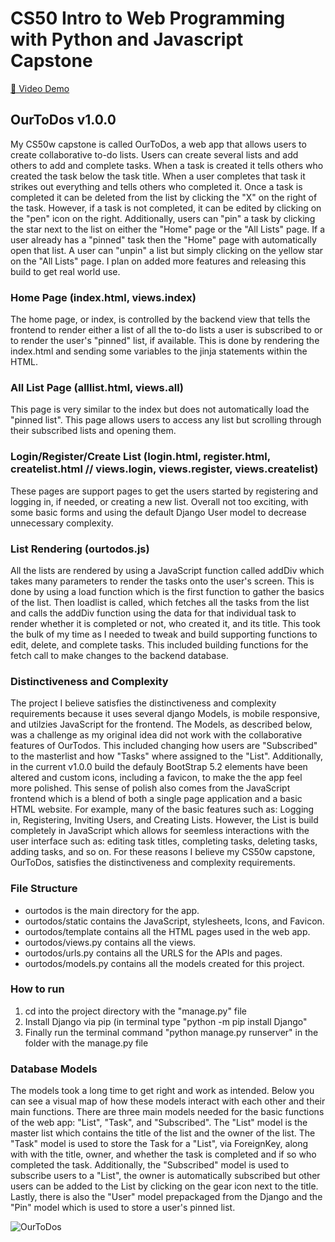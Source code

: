 # CS50 Intro to Web Programming with Python and Javascript Capstone

[🎥 Video Demo](https://youtu.be/YKS3k2eY05c)

## OurToDos v1.0.0

My CS50w capstone is called OurToDos, a web app that allows users to create collaborative to-do lists. Users can create several lists and add others to add and complete tasks. When a task is created it tells others who created the task below the task title. When a user completes that task it strikes out everything and tells others who completed it. Once a task is completed it can be deleted from the list by clicking the "X" on the right of the task. However, if a task is not completed, it can be edited by clicking on the "pen" icon on the right. Additionally, users can "pin" a task by clicking the star next to the list on either the "Home" page or the "All Lists" page. If a user already has a "pinned" task then the "Home" page with automatically open that list. A user can "unpin" a list but simply clicking on the yellow star on the "All Lists" page. I plan on added more features and releasing this build to get real world use.

### Home Page (index.html, views.index)

The home page, or index, is controlled by the backend view that tells the frontend to render either a list of all the to-do lists a user is subscribed to or to render the user's "pinned" list, if available. This is done by rendering the index.html and sending some variables to the jinja statements within the HTML.

### All List Page (alllist.html, views.all)

This page is very similar to the index but does not automatically load the "pinned list". This page allows users to access any list but scrolling through their subscribed lists and opening them. 

### Login/Register/Create List (login.html, register.html, createlist.html // views.login, views.register, views.createlist)

These pages are support pages to get the users started by registering and logging in, if needed, or creating a new list. Overall not too exciting, with some basic forms and using the default Django User model to decrease unnecessary complexity. 

### List Rendering (ourtodos.js)

All the lists are rendered by using a JavaScript function called addDiv which takes many parameters to render the tasks onto the user's screen. This is done by using a load function which is the first function to gather the basics of the list. Then loadlist is called, which fetches all the tasks from the list and calls the addDiv function using the data for that individual task to render whether it is completed or not, who created it, and its title. This took the bulk of my time as I needed to tweak and build supporting functions to edit, delete, and complete tasks. This included building functions for the fetch call to make changes to the backend database.

### Distinctiveness and Complexity

The project I believe satisfies the distinctiveness and complexity requirements because it uses several django Models, is mobile responsive, and utilzies JavaScript for the frontend. The Models, as described below, was a challenge as my original idea did not work with the collaborative features of OurTodos. This included changing how users are "Subscribed" to the masterlist and how "Tasks" where assigned to the "List". Additionally, in the current v1.0.0 build the defauly BootStrap 5.2 elements have been altered and custom icons, including a favicon, to make the the app feel more polished. This sense of polish also comes from the JavaScript frontend which is a blend of both a single page application and a basic HTML website. For example, many of the basic features such as: Logging in, Registering, Inviting Users, and Creating Lists. However, the List is build completely in JavaScript which allows for seemless interactions with the user interface such as: editing task titles, completing tasks, deleting tasks, adding tasks, and so on. For these reasons I believe my CS50w capstone, OurToDos, satisfies the distinctiveness and complexity requirements.

### File Structure 

* ourtodos is the main directory for the app.
* ourtodos/static contains the JavaScript, stylesheets, Icons, and Favicon.
* ourtodos/template contains all the HTML pages used in the web app.
* ourtodos/views.py contains all the views.
* ourtodos/urls.py contains all the URLS for the APIs and pages.
* ourtodos/models.py contains all the models created for this project.

### How to run

1. cd into the project directory with the "manage.py" file
2. Install Django via pip (in terminal type "python -m pip install Django"
3. Finally run the terminal command "python manage.py runserver" in the folder with the manage.py file

### Database Models

The models took a long time to get right and work as intended. Below you can see a visual map of how these models interact with each other and their main functions. There are three main models needed for the basic functions of the web app: "List", "Task", and "Subscribed". The "List" model is the master list which contains the title of the list and the owner of the list. The "Task" model is used to store the Task for a "List", via ForeignKey, along with with the title, owner, and whether the task is completed and if so who completed the task. Additionally, the "Subscribed" model is used to subscribe users to a "List", the owner is automatically subscribed but other users can be added to the List by clicking on the gear icon next to the title. Lastly, there is also the "User" model prepackaged from the Django and the "Pin" model which is used to store a user's pinned list.

![OurToDos](https://user-images.githubusercontent.com/94649017/178326640-b947f29b-1b11-4192-92b8-11026bcba0dc.jpeg)
